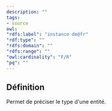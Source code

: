 ```yaml
---
description: ""
tags:
- source
owl:
"rdfs:label": "instance de@fr"
"rdf:type": ""
"rdfs:domain": ""
"rdfs:range": ""
"owl:cardinality": "F/R"
"pq": ""
---
```


<OntologyTable frontMatter={frontMatter}/>

## Définition

Permet de préciser le type d'une entité.

